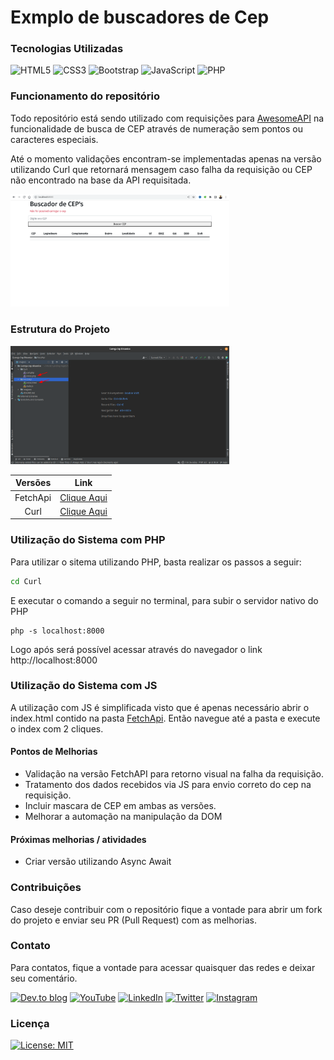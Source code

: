 # Exmplo de buscadores de Cep

### Tecnologias Utilizadas
![HTML5](https://img.shields.io/badge/html5-%23E34F26.svg?style=for-the-badge&logo=html5&logoColor=white)
![CSS3](https://img.shields.io/badge/css3-%231572B6.svg?style=for-the-badge&logo=css3&logoColor=white)
![Bootstrap](https://img.shields.io/badge/bootstrap-%23563D7C.svg?style=for-the-badge&logo=bootstrap&logoColor=white)
![JavaScript](https://img.shields.io/badge/javascript-%23323330.svg?style=for-the-badge&logo=javascript&logoColor=%23F7DF1E)
![PHP](https://img.shields.io/badge/php-%23777BB4.svg?style=for-the-badge&logo=php&logoColor=white)

### Funcionamento do repositório

Todo repositório está sendo utilizado com requisições para [AwesomeAPI]('https://docs.awesomeapi.com.br/) na funcionalidade de busca de CEP através de numeração sem pontos ou caracteres especiais.

Até o momento validações encontram-se implementadas apenas na versão utilizando Curl que retornará mensagem caso falha da requisição ou CEP não encontrado na base da API requisitada.

<div>
<img src="https://raw.githubusercontent.com/RuanSalles/Buscadores-De-Cep/main/imagens/tela-principal.png" width="350" />
</div>

### Estrutura do Projeto

<div>
<img src="https://raw.githubusercontent.com/RuanSalles/Buscadores-De-Cep/main/imagens/estrutura.png" width="350" />
</div>

Versões   | Link
:------: | :------:
FetchApi | [Clique Aqui](https://github.com/RuanSalles/Buscadores-De-Cep/tree/main/FetchApi)
Curl | [Clique Aqui](https://github.com/RuanSalles/Buscadores-De-Cep/tree/main/Curl)

### Utilização do Sistema com PHP

Para utilizar o sitema utilizando PHP, basta realizar os passos a seguir:

```bash
cd Curl
```
E executar o comando a seguir no terminal, para subir o servidor nativo do PHP
```
php -s localhost:8000
```
Logo após será possível acessar através do navegador o link http://localhost:8000

### Utilização do Sistema com JS

A utilização com JS é simplificada visto que é apenas necessário abrir o index.html contido na pasta [FetchApi](https://github.com/RuanSalles/Buscadores-De-Cep/tree/main/FetchApi).
 Então navegue até a pasta e execute o index com 2 cliques.


#### Pontos de Melhorias

+ Validação na versão FetchAPI para retorno visual na falha da requisição.
+ Tratamento dos dados recebidos via JS para envio correto do cep na requisição.
+ Incluir mascara de CEP em ambas as versões.
+ Melhorar a automação na manipulação da DOM

#### Próximas melhorias / atividades

+ Criar versão utilizando Async Await

### Contribuições
Caso deseje contribuir com o repositório fique a vontade para abrir um fork do projeto e enviar seu PR (Pull Request) com as melhorias.

### Contato

Para contatos, fique a vontade para acessar quaisquer das redes e deixar seu comentário.

[![Dev.to blog](https://img.shields.io/badge/dev.to-0A0A0A?style=for-the-badge&logo=dev.to&logoColor=white)](https://dev.to/salescode_)
[![YouTube](https://img.shields.io/badge/YouTube-%23FF0000.svg?style=for-the-badge&logo=YouTube&logoColor=white)](https://www.youtube.com/channel/UCEVan_CSqptt61vu4oT7n9w)
[![LinkedIn](https://img.shields.io/badge/linkedin-%230077B5.svg?style=for-the-badge&logo=linkedin&logoColor=white)](https://www.linkedin.com/in/ruan-sales-7b4051171/)
[![Twitter](https://img.shields.io/badge/Twitter-%231DA1F2.svg?style=for-the-badge&logo=Twitter&logoColor=white)](https://twitter.com/salescode_)
[![Instagram](https://img.shields.io/badge/Instagram-%23E4405F.svg?style=for-the-badge&logo=Instagram&logoColor=white)](https://www.instagram.com/osalescodes/)

### Licença
[![License: MIT](https://img.shields.io/badge/License-MIT-yellow.svg)](https://opensource.org/licenses/MIT)